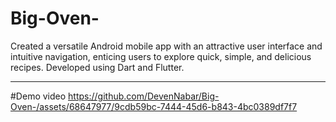 # Big-Oven-
Created a versatile Android mobile app with an attractive user interface and intuitive navigation, enticing users to explore quick, simple, and delicious recipes. Developed using Dart and Flutter.

--------------------------------------------------------
#Demo video 
https://github.com/DevenNabar/Big-Oven-/assets/68647977/9cdb59bc-7444-45d6-b843-4bc0389df7f7

